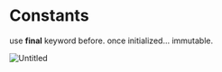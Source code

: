 # Constants

use **final** keyword before. once initialized… immutable.

![Untitled](Constants%20787d49e01cd249e9ba159c1af07404a0/Untitled.png)